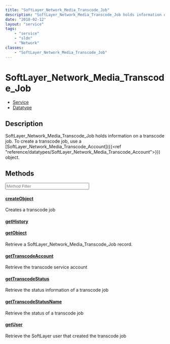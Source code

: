 ```yaml
---
title: "SoftLayer_Network_Media_Transcode_Job"
description: "SoftLayer_Network_Media_Transcode_Job holds information on a transcode job. To create a transcode job, use a [SoftLayer_... "
date: "2018-02-12"
layout: "service"
tags:
    - "service"
    - "sldn"
    - "Network"
classes:
    - "SoftLayer_Network_Media_Transcode_Job"
---
```

# SoftLayer_Network_Media_Transcode_Job
<div id='service-datatype'>
    <ul id='sldn-reference-tabs'>
    <li id='service'> <a href='/reference/services/SoftLayer_Network_Media_Transcode_Job' >Service</a></li>    <li id='datatype'> <a href='/reference/datatypes/SoftLayer_Network_Media_Transcode_Job' >Datatype</a></li>
    </ul>
</div>

## Description
SoftLayer_Network_Media_Transcode_Job holds information on a transcode job. To create a transcode job, use a [SoftLayer_Network_Media_Transcode_Account]({{<ref "reference/datatypes/SoftLayer_Network_Media_Transcode_Account">}}) object. 



        
<div id="properties" class="content service-content">

## Methods

<div class="view-filters">
    <div class="clearfix">
        <div class="search-input-box">
            <input placeholder="Method Filter" onkeyup="titleSearch(inputId='edit-combine', divId='method-div', elementClass='method-row')" 
                type="text" id="edit-combine" value="" size="30" maxlength="128" class="form-text">
        </div>
    </div>
</div>

<div id="method-div">

<div class="method-row">

#### [createObject](/reference/services/SoftLayer_Network_Media_Transcode_Job/createObject)
Creates a transcode job
</div>

<div class="method-row">

#### [getHistory](/reference/services/SoftLayer_Network_Media_Transcode_Job/getHistory)

</div>

<div class="method-row">

#### [getObject](/reference/services/SoftLayer_Network_Media_Transcode_Job/getObject)
Retrieve a SoftLayer_Network_Media_Transcode_Job record.
</div>

<div class="method-row">

#### [getTranscodeAccount](/reference/services/SoftLayer_Network_Media_Transcode_Job/getTranscodeAccount)
Retrieve the transcode service account
</div>

<div class="method-row">

#### [getTranscodeStatus](/reference/services/SoftLayer_Network_Media_Transcode_Job/getTranscodeStatus)
Retrieve the status information of a transcode job
</div>

<div class="method-row">

#### [getTranscodeStatusName](/reference/services/SoftLayer_Network_Media_Transcode_Job/getTranscodeStatusName)
Retrieve the status of a transcode job
</div>

<div class="method-row">

#### [getUser](/reference/services/SoftLayer_Network_Media_Transcode_Job/getUser)
Retrieve the SoftLayer user that created the transcode job
</div>
</div>

</div>

